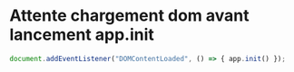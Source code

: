 # Attente chargement dom avant lancement app.init

```js
document.addEventListener("DOMContentLoaded", () => { app.init() });
```
